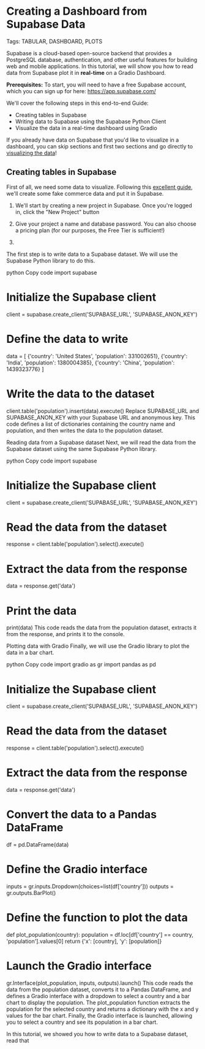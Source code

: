 # Creating a Dashboard from Supabase Data

Tags: TABULAR, DASHBOARD, PLOTS 

Supabase is a cloud-based open-source backend that provides a PostgreSQL database, authentication, and other useful features for building web and mobile applications. In this tutorial, we will show you how to read data from Supabase plot it in **real-time** on a Gradio Dashboard.

**Prerequisites:** To start, you will need to have a free Supabase account, which you can sign up for here: https://app.supabase.com/

We'll cover the following steps in this end-to-end Guide:

* Creating tables in Supabase
* Writing data to Supabase using the Supabase Python Client
* Visualize the data in a real-time dashboard using Gradio

If you already have data on Supabase that you'd like to visualize in a dashboard, you can skip sections and first two sections and go directly to [visualizing the data]()!

## Creating tables in Supabase

First of all, we need some data to visualize. Following this [excellent guide](https://supabase.com/blog/loading-data-supabase-python), we'll create some fake commerce data and put it in Supabase. 

1. We'll start by creating a new project in Supabase. Once you're logged in, click the "New Project" button

2. Give your project a name and database password. You can also choose a pricing plan (for our purposes, the Free Tier is sufficient!)

3. 

The first step is to write data to a Supabase dataset. We will use the Supabase Python library to do this.

python
Copy code
import supabase

# Initialize the Supabase client
client = supabase.create_client('SUPABASE_URL', 'SUPABASE_ANON_KEY')

# Define the data to write
data = [
    {'country': 'United States', 'population': 331002651},
    {'country': 'India', 'population': 1380004385},
    {'country': 'China', 'population': 1439323776}
]

# Write the data to the dataset
client.table('population').insert(data).execute()
Replace SUPABASE_URL and SUPABASE_ANON_KEY with your Supabase URL and anonymous key. This code defines a list of dictionaries containing the country name and population, and then writes the data to the population dataset.

Reading data from a Supabase dataset
Next, we will read the data from the Supabase dataset using the same Supabase Python library.

python
Copy code
import supabase

# Initialize the Supabase client
client = supabase.create_client('SUPABASE_URL', 'SUPABASE_ANON_KEY')

# Read the data from the dataset
response = client.table('population').select().execute()

# Extract the data from the response
data = response.get('data')

# Print the data
print(data)
This code reads the data from the population dataset, extracts it from the response, and prints it to the console.

Plotting data with Gradio
Finally, we will use the Gradio library to plot the data in a bar chart.

python
Copy code
import gradio as gr
import pandas as pd

# Initialize the Supabase client
client = supabase.create_client('SUPABASE_URL', 'SUPABASE_ANON_KEY')

# Read the data from the dataset
response = client.table('population').select().execute()

# Extract the data from the response
data = response.get('data')

# Convert the data to a Pandas DataFrame
df = pd.DataFrame(data)

# Define the Gradio interface
inputs = gr.inputs.Dropdown(choices=list(df['country']))
outputs = gr.outputs.BarPlot()

# Define the function to plot the data
def plot_population(country):
    population = df.loc[df['country'] == country, 'population'].values[0]
    return {'x': [country], 'y': [population]}

# Launch the Gradio interface
gr.Interface(plot_population, inputs, outputs).launch()
This code reads the data from the population dataset, converts it to a Pandas DataFrame, and defines a Gradio interface with a dropdown to select a country and a bar chart to display the population. The plot_population function extracts the population for the selected country and returns a dictionary with the x and y values for the bar chart. Finally, the Gradio interface is launched, allowing you to select a country and see its population in a bar chart.

In this tutorial, we showed you how to write data to a Supabase dataset, read that